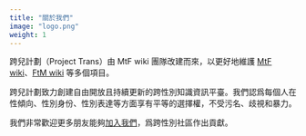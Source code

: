 ```yaml
---
title: "關於我們"
image: "logo.png"
weight: 1
---
```


跨兒計劃（Project Trans）由 MtF wiki 團隊改建而來，以更好地維護 [MtF wiki](https://ftm.wiki)、[FtM wiki](https://ftm.wiki) 等多個項目。

跨兒計劃致力創建自由開放且持續更新的跨性別知識資訊平臺。我們認爲每個人在性傾向、性別身份、性別表達等方面享有平等的選擇權，不受污名、歧視和暴力。

我們非常歡迎更多朋友能夠[加入我們](https://github.com/project-trans)，爲跨性別社區作出貢獻。
